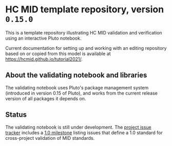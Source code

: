 # HC MID template repository, version `0.15.0`

This is a template repository illustrating HC MID validation and verification using an interactive Pluto notebook.

Current documentation for setting up and working with an editing repository based on or copied from this model is available at <https://hcmid.github.io/tutorial2021/>.


## About the validating notebook and libraries

The validating notebook uses Pluto's package management system (introduced in version 0.15 of Pluto), and works from the current release version of all packages it depends on.



## Status

The validating notebook is still under development.  The [project issue tracker](https://github.com/HCMID/validatormodel/issues) includes a [1.0 milestone](https://github.com/HCMID/validatormodel/milestone/1) listing issues that define a 1.0 standard for cross-project validation of MID standards.


